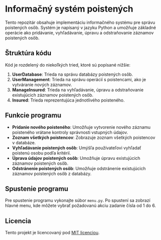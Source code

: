 # Informačný systém poistených

Tento repozitár obsahuje implementáciu informačného systému pre správu poistených osôb. Systém je napísaný v jazyku Python a umožňuje základné operácie ako pridávanie, vyhľadávanie, úpravu a odstraňovanie záznamov poistených osôb.

## Štruktúra kódu

Kód je rozdelený do niekoľkých tried, ktoré sú popísané nižšie:

1. **UserDatabase**: Trieda na správu databázy poistených osôb.
2. **UserManagement**: Trieda na správu operácií s poistencami, ako je vytváranie nových záznamov.
3. **ManageInsured**: Trieda na vyhľadávanie, úpravu a odstraňovanie existujúcich záznamov poistených osôb.
4. **Insured**: Trieda reprezentujúca jednotlivého poisteného.

## Funkcie programu

- **Pridanie nového poisteného**: Umožňuje vytvorenie nového záznamu poisteného vrátane kontroly správnosti vstupných údajov.
- **Zoznam všetkých poistencov**: Zobrazuje zoznam všetkých poistencov v databáze.
- **Vyhľadávanie poistených osôb**: Umýšľa používateľovi vyhľadať poistenú osobu podľa kritérií.
- **Úprava údajov poistených osôb**: Umožňuje úpravu existujúcich záznamov poistených osôb.
- **Odstránenie poistených osôb**: Umožňuje odstránenie existujúcich záznamov poistených osôb z databázy.

## Spustenie programu

Pre spustenie programu vykonajte súbor `menu.py`. Po spustení sa zobrazí hlavné menu, kde môžete vybrať požadovanú akciu zadanie čísla od 1 do 6.

## Licencia

Tento projekt je licencovaný pod [MIT licenciou](LICENSE).
